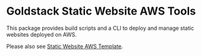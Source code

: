 # Goldstack Static Website AWS Tools

This package provides build scripts and a CLI to deploy and manage static websites deployed on AWS.

Please also see [Static Website AWS Template](https://docs.goldstack.party/docs/templates/static-website-aws).
